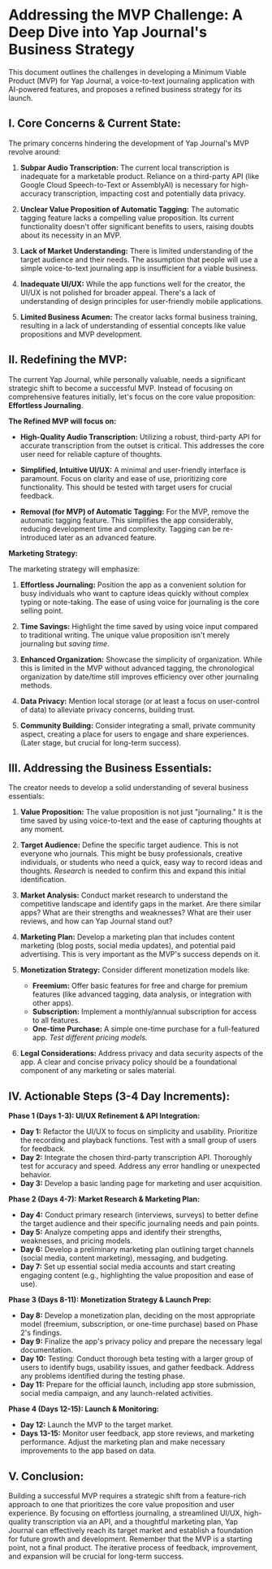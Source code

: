 # Addressing the MVP Challenge: A Deep Dive into Yap Journal's Business Strategy

This document outlines the challenges in developing a Minimum Viable Product (MVP) for Yap Journal, a voice-to-text journaling application with AI-powered features, and proposes a refined business strategy for its launch.

## I. Core Concerns & Current State:

The primary concerns hindering the development of Yap Journal's MVP revolve around:

1. **Subpar Audio Transcription:**  The current local transcription is inadequate for a marketable product. Reliance on a third-party API (like Google Cloud Speech-to-Text or AssemblyAI) is necessary for high-accuracy transcription, impacting cost and potentially data privacy.

2. **Unclear Value Proposition of Automatic Tagging:** The automatic tagging feature lacks a compelling value proposition. Its current functionality doesn't offer significant benefits to users, raising doubts about its necessity in an MVP.

3. **Lack of Market Understanding:** There is limited understanding of the target audience and their needs.  The assumption that people will use a simple voice-to-text journaling app is insufficient for a viable business.

4. **Inadequate UI/UX:** While the app functions well for the creator, the UI/UX is not polished for broader appeal.  There's a lack of understanding of design principles for user-friendly mobile applications.

5. **Limited Business Acumen:**  The creator lacks formal business training, resulting in a lack of understanding of essential concepts like value propositions and MVP development.


## II. Redefining the MVP:

The current Yap Journal, while personally valuable, needs a significant strategic shift to become a successful MVP. Instead of focusing on comprehensive features initially, let's focus on the core value proposition: **Effortless Journaling**.

**The Refined MVP will focus on:**

*   **High-Quality Audio Transcription:** Utilizing a robust, third-party API for accurate transcription from the outset is critical.  This addresses the core user need for reliable capture of thoughts.

*   **Simplified, Intuitive UI/UX:**  A minimal and user-friendly interface is paramount. Focus on clarity and ease of use, prioritizing core functionality.  This should be tested with target users for crucial feedback.

*   **Removal (for MVP) of Automatic Tagging:** For the MVP, remove the automatic tagging feature. This simplifies the app considerably, reducing development time and complexity. Tagging can be re-introduced later as an advanced feature.

**Marketing Strategy:** 

The marketing strategy will emphasize:

1.  **Effortless Journaling:** Position the app as a convenient solution for busy individuals who want to capture ideas quickly without complex typing or note-taking. The ease of using voice for journaling is the core selling point.

2.  **Time Savings:** Highlight the time saved by using voice input compared to traditional writing. The unique value proposition isn't merely journaling but *saving time*.

3.  **Enhanced Organization:** Showcase the simplicity of organization. While this is limited in the MVP without advanced tagging, the chronological organization by date/time still improves efficiency over other journaling methods.

4.  **Data Privacy:** Mention local storage (or at least a focus on user-control of data) to alleviate privacy concerns, building trust.

5.  **Community Building:** Consider integrating a small, private community aspect, creating a place for users to engage and share experiences. (Later stage, but crucial for long-term success).


## III. Addressing the Business Essentials:

The creator needs to develop a solid understanding of several business essentials:

1.  **Value Proposition:**  The value proposition is not just "journaling." It is the time saved by using voice-to-text and the ease of capturing thoughts at any moment.

2.  **Target Audience:**  Define the specific target audience. This is not everyone who journals. This might be busy professionals, creative individuals, or students who need a quick, easy way to record ideas and thoughts.  *Research* is needed to confirm this and expand this initial identification.

3.  **Market Analysis:** Conduct market research to understand the competitive landscape and identify gaps in the market.  Are there similar apps? What are their strengths and weaknesses? What are their user reviews, and how can Yap Journal stand out?

4.  **Marketing Plan:** Develop a marketing plan that includes content marketing (blog posts, social media updates), and potential paid advertising. This is very important as the MVP's success depends on it.

5.  **Monetization Strategy:**  Consider different monetization models like:
    *   **Freemium:** Offer basic features for free and charge for premium features (like advanced tagging, data analysis, or integration with other apps).
    *   **Subscription:** Implement a monthly/annual subscription for access to all features.
    *   **One-time Purchase:** A simple one-time purchase for a full-featured app.  *Test different pricing models.*

6.  **Legal Considerations:** Address privacy and data security aspects of the app.  A clear and concise privacy policy should be a foundational component of any marketing or sales material.


## IV.  Actionable Steps (3-4 Day Increments):

**Phase 1 (Days 1-3): UI/UX Refinement & API Integration:**

*   **Day 1:** Refactor the UI/UX to focus on simplicity and usability.  Prioritize the recording and playback functions. Test with a small group of users for feedback.
*   **Day 2:** Integrate the chosen third-party transcription API.  Thoroughly test for accuracy and speed.  Address any error handling or unexpected behavior.
*   **Day 3:**  Develop a basic landing page for marketing and user acquisition.

**Phase 2 (Days 4-7):  Market Research & Marketing Plan:**

*   **Day 4:**  Conduct primary research (interviews, surveys) to better define the target audience and their specific journaling needs and pain points.
*   **Day 5:**  Analyze competing apps and identify their strengths, weaknesses, and pricing models.
*   **Day 6:**  Develop a preliminary marketing plan outlining target channels (social media, content marketing), messaging, and budgeting.
*   **Day 7:**  Set up essential social media accounts and start creating engaging content (e.g., highlighting the value proposition and ease of use).

**Phase 3 (Days 8-11):  Monetization Strategy & Launch Prep:**

*   **Day 8:**  Develop a monetization plan, deciding on the most appropriate model (freemium, subscription, or one-time purchase) based on Phase 2's findings.
*   **Day 9:**  Finalize the app's privacy policy and prepare the necessary legal documentation.
*   **Day 10:**  Testing: Conduct thorough beta testing with a larger group of users to identify bugs, usability issues, and gather feedback.  Address any problems identified during the testing phase.
*   **Day 11:**  Prepare for the official launch, including app store submission, social media campaign, and any launch-related activities.


**Phase 4 (Days 12-15):  Launch & Monitoring:**

*   **Day 12:**  Launch the MVP to the target market.
*   **Days 13-15:**  Monitor user feedback, app store reviews, and marketing performance.  Adjust the marketing plan and make necessary improvements to the app based on data.


## V. Conclusion:

Building a successful MVP requires a strategic shift from a feature-rich approach to one that prioritizes the core value proposition and user experience. By focusing on effortless journaling, a streamlined UI/UX, high-quality transcription via an API, and a thoughtful marketing plan, Yap Journal can effectively reach its target market and establish a foundation for future growth and development.  Remember that the MVP is a starting point, not a final product.  The iterative process of feedback, improvement, and expansion will be crucial for long-term success.
